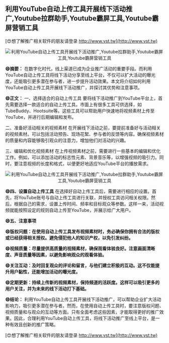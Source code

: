 ## **利用YouTube自动上传工具开展线下活动推广,Youtube拉群助手,Youtube霸屏工具,Youtube霸屏营销工具**

[😍想了解推广相关软件的朋友请登录 http://www.vst.tw](http://www.vst.tw)

 <center><img src="https://vst.tw/MP4/tuiguang/png/0.png" alt="利用YouTube自动上传工具开展线下活动推广,Youtube拉群助手,Youtube霸屏工具,Youtube霸屏营销工具"></center>

**😄摘要：**
在数字化时代，线上渠道已成为企业推广活动的重要手段。而利用YouTube自动上传工具将线下活动分享至线上平台，不仅可以扩大活动的曝光度，还能吸引更多潜在参与者，进一步提升活动效果。本文将介绍如何利用YouTube自动上传工具开展线下活动推广，并探讨其优势和注意事项。

**😄正文：**
一、选择适合的自动上传工具
要将线下活动推广到YouTube平台上，首先需要选择一款适合的自动上传工具。市面上有很多工具可供选择，如TubeBuddy、Hootsuite等。这些工具可以帮助用户快速地将视频素材上传至YouTube，并进行后期编辑和发布。

二、准备好活动相关的视频素材
在开展线下活动之前，要提前准备好与活动相关的视频素材。可以包括活动预告、现场花絮、参与者的反馈等内容。确保视频素材的质量和内容能够吸引观众的注意力，增加他们对活动的兴趣。

三、编辑和优化视频素材
在上传视频素材之前，需要进行一些基本的编辑和优化工作。例如，可以添加活动的标志性元素、背景音乐等，以增强视频的吸引力。同时，要注意视频的长度和格式，以便更好地适应YouTube平台的播放需求。

 <center><img src="https://vst.tw/MP4/tuiguang/png/2.png" alt="利用YouTube自动上传工具开展线下活动推广,Youtube拉群助手,Youtube霸屏工具,Youtube霸屏营销工具"></center>

**😄四、设置自动上传工具**
在选择好自动上传工具后，需要进行相应的设置。首先，将YouTube账号与自动上传工具进行关联，并授权工具访问相关权限。然后，根据自己的需求，设置上传时间、频率和目标观众等参数。这样一来，活动视频就能按照设定的规则自动上传至YouTube，并展示给广大用户。

**😄五、注意事项**

**😄版权问题：在使用自动上传工具发布视频素材时，务必确保你拥有合法的版权或已经获得相关授权。避免侵犯他人的知识产权，以免引发纠纷。**

**😄视频质量：尽量提供高质量的视频素材，确保观看体验良好。注意画面清晰度、声音质量等因素，以避免影响观众的观看体验。**

**😄关注互动：及时回复观众的评论和留言，与他们建立积极的互动。这不仅能提升用户黏性，还能增加活动的曝光度。**

**😄定期更新：持续上传新的视频素材，保持频道的活跃度。这样可以吸引更多的用户关注，并为未来的线下活动打下基础。**

**😄结论：**
利用YouTube自动上传工具开展线下活动推广，可以帮助企业扩大活动影响力，吸引更多潜在参与者。然而，在使用自动上传工具时，要注意版权问题、视频质量和与观众的互动等方面。只有全面考虑这些因素，才能取得更好的推广效果。因此，合理利用YouTube自动上传工具，将线下活动推广至线上平台，是一种有效且创新的推广策略。

[😍想了解推广相关软件的朋友请登录 http://www.vst.tw](http://www.vst.tw)



